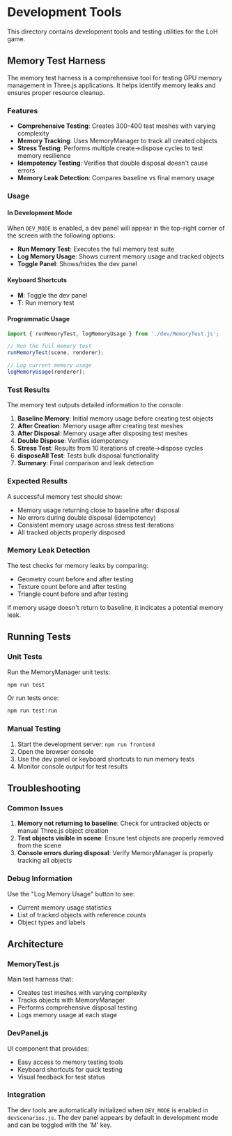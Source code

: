 # Development Tools

This directory contains development tools and testing utilities for the LoH game.

## Memory Test Harness

The memory test harness is a comprehensive tool for testing GPU memory management in Three.js applications. It helps identify memory leaks and ensures proper resource cleanup.

### Features

- **Comprehensive Testing**: Creates 300-400 test meshes with varying complexity
- **Memory Tracking**: Uses MemoryManager to track all created objects
- **Stress Testing**: Performs multiple create→dispose cycles to test memory resilience
- **Idempotency Testing**: Verifies that double disposal doesn't cause errors
- **Memory Leak Detection**: Compares baseline vs final memory usage

### Usage

#### In Development Mode

When `DEV_MODE` is enabled, a dev panel will appear in the top-right corner of the screen with the following options:

- **Run Memory Test**: Executes the full memory test suite
- **Log Memory Usage**: Shows current memory usage and tracked objects
- **Toggle Panel**: Shows/hides the dev panel

#### Keyboard Shortcuts

- **M**: Toggle the dev panel
- **T**: Run memory test

#### Programmatic Usage

```javascript
import { runMemoryTest, logMemoryUsage } from './dev/MemoryTest.js';

// Run the full memory test
runMemoryTest(scene, renderer);

// Log current memory usage
logMemoryUsage(renderer);
```

### Test Results

The memory test outputs detailed information to the console:

1. **Baseline Memory**: Initial memory usage before creating test objects
2. **After Creation**: Memory usage after creating test meshes
3. **After Disposal**: Memory usage after disposing test meshes
4. **Double Dispose**: Verifies idempotency
5. **Stress Test**: Results from 10 iterations of create→dispose cycles
6. **disposeAll Test**: Tests bulk disposal functionality
7. **Summary**: Final comparison and leak detection

### Expected Results

A successful memory test should show:
- Memory usage returning close to baseline after disposal
- No errors during double disposal (idempotency)
- Consistent memory usage across stress test iterations
- All tracked objects properly disposed

### Memory Leak Detection

The test checks for memory leaks by comparing:
- Geometry count before and after testing
- Texture count before and after testing
- Triangle count before and after testing

If memory usage doesn't return to baseline, it indicates a potential memory leak.

## Running Tests

### Unit Tests

Run the MemoryManager unit tests:

```bash
npm run test
```

Or run tests once:

```bash
npm run test:run
```

### Manual Testing

1. Start the development server: `npm run frontend`
2. Open the browser console
3. Use the dev panel or keyboard shortcuts to run memory tests
4. Monitor console output for test results

## Troubleshooting

### Common Issues

1. **Memory not returning to baseline**: Check for untracked objects or manual Three.js object creation
2. **Test objects visible in scene**: Ensure test objects are properly removed from the scene
3. **Console errors during disposal**: Verify MemoryManager is properly tracking all objects

### Debug Information

Use the "Log Memory Usage" button to see:
- Current memory usage statistics
- List of tracked objects with reference counts
- Object types and labels

## Architecture

### MemoryTest.js

Main test harness that:
- Creates test meshes with varying complexity
- Tracks objects with MemoryManager
- Performs comprehensive disposal testing
- Logs memory usage at each stage

### DevPanel.js

UI component that provides:
- Easy access to memory testing tools
- Keyboard shortcuts for quick testing
- Visual feedback for test status

### Integration

The dev tools are automatically initialized when `DEV_MODE` is enabled in `devScenarios.js`. The dev panel appears by default in development mode and can be toggled with the 'M' key.
